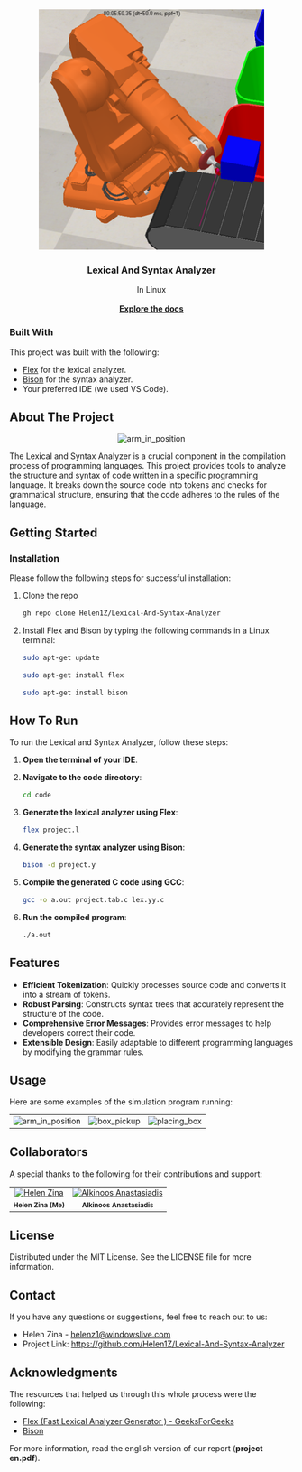 <div align="center">
<img src="https://github.com/Helen1Z/Color-Sorting-Robotic-Arm/blob/main/simulation/box_pickup.png" width="400" title="box_pickup"/>
<h3 align="center">Lexical And Syntax Analyzer</h3>
<p align="center">
In Linux
<br/>
<br/>
<a href="https://github.com/Helen1Z/Lexical-And-Syntax-Analyzer"><strong>Explore the docs</strong></a>
</p>
</div>

 ### Built With

This project was built with the following:
- <a href="https://www.geeksforgeeks.org/flex-fast-lexical-analyzer-generator/">Flex</a> for the lexical analyzer.
- <a href="https://www.gnu.org/software/bison/">Bison</a> for the syntax analyzer. 
- Your preferred IDE (we used VS Code).


 ## About The Project
 
<p align="center">
<img src="https://github.com/Helen1Z/Color-Sorting-Robotic-Arm/blob/main/simulation/simulation_example.gif" width="400" title="arm_in_position"/>
</p>

The Lexical and Syntax Analyzer is a crucial component in the compilation process of programming languages. This project provides tools to analyze the structure and syntax of code written in a specific programming language. It breaks down the source code into tokens and checks for grammatical structure, ensuring that the code adheres to the rules of the language.

## Getting Started
 
 ### Installation
 
<p>Please follow the following steps for successful installation:</p>

1. Clone the repo
   ```sh
   gh repo clone Helen1Z/Lexical-And-Syntax-Analyzer
   ```
2. Install Flex and Bison by typing the following commands in a Linux terminal:
    ```sh
   sudo apt-get update
    ```
    ```sh
   sudo apt-get install flex
    ```
    ```sh
   sudo apt-get install bison
    ```

## How To Run

To run the Lexical and Syntax Analyzer, follow these steps:

1. **Open the terminal of your IDE**.

2. **Navigate to the code directory**:
    ```sh
    cd code
    ```

3. **Generate the lexical analyzer using Flex**:
    ```sh
    flex project.l
    ```

4. **Generate the syntax analyzer using Bison**:
    ```sh
    bison -d project.y
    ```

5. **Compile the generated C code using GCC**:
    ```sh
    gcc -o a.out project.tab.c lex.yy.c
    ```

6. **Run the compiled program**:
    ```sh
    ./a.out
    ```


 ## Features

- **Efficient Tokenization**: Quickly processes source code and converts it into a stream of tokens.
- **Robust Parsing**: Constructs syntax trees that accurately represent the structure of the code.
- **Comprehensive Error Messages**: Provides error messages to help developers correct their code.
- **Extensible Design**: Easily adaptable to different programming languages by modifying the grammar rules.


 ## Usage

Here are some examples of the simulation program running:
<table>
  <tr>
    <td>
      <img src="https://github.com/Helen1Z/Lexical-And-Syntax-Analyzer/blob/main/screenshots/arm_in_position.png" width="400" title="arm_in_position"/>
    </td>
    <td>
      <img src="https://github.com/Helen1Z/Lexical-And-Syntax-Analyzer/blob/main/screenshots/box_pickup.png" width="400" title="box_pickup"/>
    </td>
    <td>
      <img src="https://github.com/Helen1Z/Lexical-And-Syntax-Analyzer/blob/main/screenshots/placing_box.png" width="400" title="placing_box"/>
    </td>
  </tr>
</table>
 
## Collaborators

<p>A special thanks to the following for their contributions and support:</p>
<table>
<tr>

<td align="center">
<a href="https://github.com/Helen1Z">
<img src="https://avatars.githubusercontent.com/u/128386591?v=4" width="100;" alt="Helen Zina"/><br>
<sub>
<b>Helen Zina (Me)</b>
</sub>
</a>
</td>

<td align="center">
<a href="https://github.com/alk-an">
<img src="https://avatars.githubusercontent.com/u/147655333?v=4" width="100px;" alt="Alkinoos Anastasiadis"/><br>
<sub>
<b>Alkinoos Anastasiadis</b>
</sub>
</a>
</td>

</tr>
</table>

 ## License

Distributed under the MIT License. See the LICENSE file for more information.

 ## Contact
 
If you have any questions or suggestions, feel free to reach out to us:
- Helen Zina - helenz1@windowslive.com
- Project Link: https://github.com/Helen1Z/Lexical-And-Syntax-Analyzer


 ## Acknowledgments

The resources that helped us through this whole process were the following:

- [Flex (Fast Lexical Analyzer Generator ) - GeeksForGeeks](https://www.geeksforgeeks.org/flex-fast-lexical-analyzer-generator/)
- [Bison](https://www.geeksforgeeks.org/bison-command-in-linux-with-examples/?ref=header_search)


For more information, read the english version of our report (**project en.pdf**).
